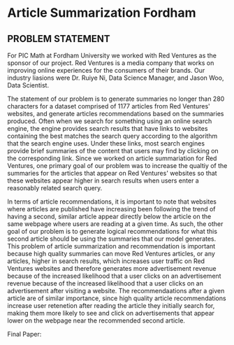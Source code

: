 # Article Summarization Fordham

## **PROBLEM STATEMENT**

For PIC Math at Fordham University we worked with Red Ventures as the sponsor of our project. Red Ventures is a media company that works on improving online experiences for the consumers of their brands. Our industry liasions were Dr. Ruiye Ni, Data Science Manager, and Jason Woo, Data Scientist. 

The statement of our problem is to generate summaries no longer than 280 characters for a dataset comprised of 1177 articles from Red Ventures' websites, and generate articles recommendations based on the summaries produced. Often when we search for something using an online search engine, the engine provides search results that have links to websites containing the best matches the search query according to the algorithm that the search engine uses. Under these links, most search engines provide brief summaries of the content that users may find by clicking on the corresponding link. Since we worked on article summariation for Red Ventures, one primary goal of our problem was to increase the qualtiy of the summaries for the articles that appear on Red Ventures' websites so that these websites appear higher in search results when users enter a reasonably related search query. 

In terms of article recommendations, it is important to note that websites where articles are published have increasing been following the trend of having a second, similar article appear directly below the article on the same webpage where users are reading at a given time. As such, the other goal of our problem is to generate logical recommendations for what this second article should be using the summaries that our model generates. This problem of article summarization and recommendation is important because high quality summaries can move Red Ventures articles, or any articles, higher in search results, which increases user traffic on Red Ventures websites and therefore generates more advertisement revenue because of the increased likelihood that a user clicks on an advertisement revenue because of the increased likelihood that a user clicks on an advertisement after visiting a website. The recommendaations after a given article are of similar importance, since high quality article recommendations increase user retenetion after reading the article they initially search for, making them more likely to see and click on advertisements that appear lower on the webpage near the recommended second article.


Final Paper: 
